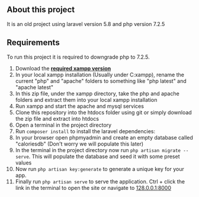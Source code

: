 ## About this project

It is an old project using laravel version 5.8 and php version 7.2.5

## Requirements

To run this project it is required to downgrade php to 7.2.5.

1. Download the **[required xampp version](https://sourceforge.net/projects/xampp/files/XAMPP%20Windows/7.2.5/xampp-win32-7.2.5-0-VC15.zip/download)**
2. In your local xampp installation (Usually under C:xampp), rename the current "php" and "apache" folders to something like "php latest" and "apache latest"
3. In this zip file, under the xampp directory, take the php and apache folders and extract them into your local xampp installation
4. Run xampp and start the apache and mysql services
5. Clone this repository into the htdocs folder using git or simply download the zip file and extract into htdocs
6. Open a terminal in the project directory
7. Run ``` composer install ``` to install the laravel dependencies:
8. In your browser open phpmyadmin and create an empty database called "caloriesdb" (Don't worry we will populate this later)
9. In the terminal in the project directory now run ``` php artisan migrate --serve ```. This will populate the database and seed it with some preset values
10. Now run ``` php artisan key:generate ``` to generate a unique key for your app.
11. Finally run ``` php artisan serve ``` to serve the application. Ctrl + click the link in the terminal to open the site or navigate to [128.0.0.1:8000](http://127.0.0.1:8000/)
